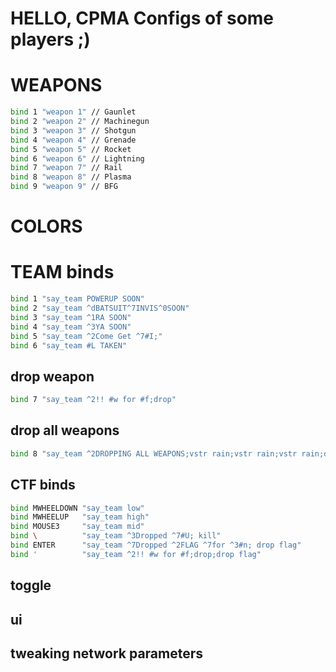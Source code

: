 # HELLO, CPMA Configs of some players ;)

# WEAPONS

```sh
bind 1 "weapon 1" // Gaunlet
bind 2 "weapon 2" // Machinegun
bind 3 "weapon 3" // Shotgun
bind 4 "weapon 4" // Grenade
bind 5 "weapon 5" // Rocket
bind 6 "weapon 6" // Lightning
bind 7 "weapon 7" // Rail
bind 8 "weapon 8" // Plasma
bind 9 "weapon 9" // BFG
```

# COLORS

# TEAM binds
```sh
bind 1 "say_team POWERUP SOON"
bind 2 "say_team ^dBATSUIT^7INVIS^0SOON"
bind 3 "say_team ^1RA SOON"
bind 4 "say_team ^3YA SOON"
bind 5 "say_team ^2Come Get ^7#I;"
bind 6 "say_team #L TAKEN"
```
## drop weapon
```sh
bind 7 "say_team ^2!! #w for #f;drop"
```
## drop all weapons
```sh
bind 8 "say_team ^2DROPPING ALL WEAPONS;vstr rain;vstr rain;vstr rain;drop mg;wait 50;drop sg; wait 50;drop gl;wait 50;drop lg;wait 50;drop rl;wait 50;drop pg;wait 50;drop rg;wait 50;drop bfg"
```

## CTF binds
```sh
bind MWHEELDOWN "say_team low"
bind MWHEELUP   "say_team high"
bind MOUSE3     "say_team mid"
bind \          "say_team ^3Dropped ^7#U; kill"
bind ENTER      "say_team ^7Dropped ^2FLAG ^7for ^3#n; drop flag"
bind '          "say_team ^2!! #w for #f;drop;drop flag"
```

## toggle

## ui

## tweaking network parameters
